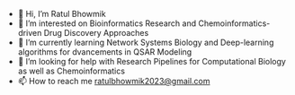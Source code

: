 - 👋 Hi, I’m Ratul Bhowmik
- 👀 I’m interested on Bioinformatics Research and Chemoinformatics-driven Drug Discovery Approaches
- 🌱 I’m currently learning Network Systems Biology and Deep-learning algorithms for dvancements in QSAR Modeling
- 💞️ I’m looking for help with Research Pipelines for Computational Biology as well as Chemoinformatics
- 📫 How to reach me ratulbhowmik2023@gmail.com


<!---
RatulChemoinformatics/RatulChemoinformatics is a ✨ special ✨ repository because its `README.md` (this file) appears on your GitHub profile.
You can click the Preview link to take a look at your changes.
--->
